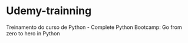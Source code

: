 # Udemy-trainning

Treinamento do curso de Python - Complete Python Bootcamp: Go from zero to hero in Python
